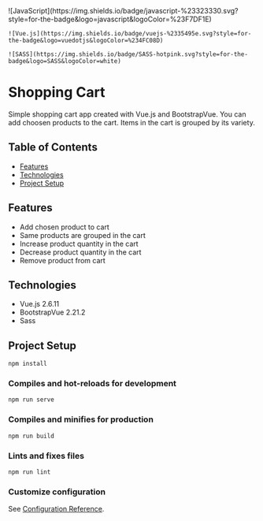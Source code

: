 <div float="left">
    ![JavaScript](https://img.shields.io/badge/javascript-%23323330.svg?style=for-the-badge&logo=javascript&logoColor=%23F7DF1E)

    ![Vue.js](https://img.shields.io/badge/vuejs-%2335495e.svg?style=for-the-badge&logo=vuedotjs&logoColor=%234FC08D)

    ![SASS](https://img.shields.io/badge/SASS-hotpink.svg?style=for-the-badge&logo=SASS&logoColor=white)
</div>

# Shopping Cart

Simple shopping cart app created with Vue.js and BootstrapVue.
You can add choosen products to the cart. Items in the cart is grouped by its variety.


## Table of Contents

* [Features](#features)
* [Technologies](#technologies)
* [Project Setup](#project-setup)


## Features

- Add chosen product to cart
- Same products are grouped in the cart
- Increase product quantity in the cart
- Decrease product quantity in the cart
- Remove product from cart


## Technologies

- Vue.js 2.6.11
- BootstrapVue 2.21.2
- Sass


## Project Setup
```
npm install
```

### Compiles and hot-reloads for development
```
npm run serve
```

### Compiles and minifies for production
```
npm run build
```

### Lints and fixes files
```
npm run lint
```

### Customize configuration
See [Configuration Reference](https://cli.vuejs.org/config/).
